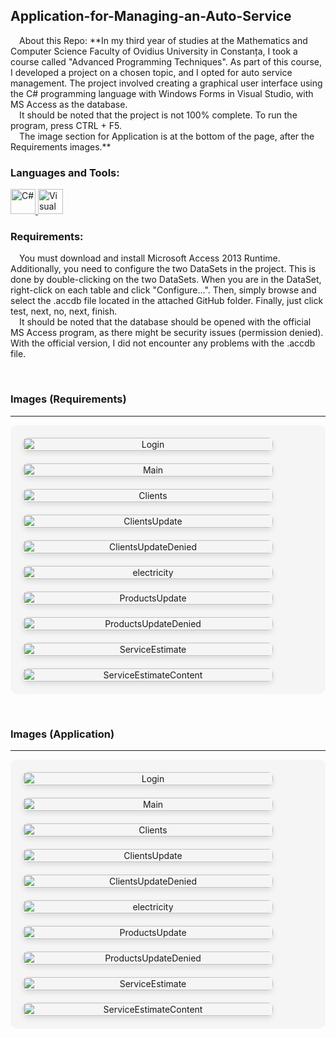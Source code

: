 <h2>Application-for-Managing-an-Auto-Service</h2>
&emsp;About this Repo: **In my third year of studies at the Mathematics and Computer Science Faculty of Ovidius University in Constanța, I took a course called "Advanced Programming Techniques". As part of this course, I developed a project on a chosen topic, and I opted for auto service management. The project involved creating a graphical user interface using the C# programming language with Windows Forms in Visual Studio, with MS Access as the database.<br>
&emsp;It should be noted that the project is not 100% complete. To run the program, press CTRL + F5.
<br>&emsp;The image section for Application is at the bottom of the page, after the Requirements images.**

<h3 align="left">Languages and Tools:</h3>
<div align="left">
   <a href="https://docs.microsoft.com/en-us/dotnet/csharp/" target="_blank" rel="noreferrer"> <img src="https://raw.githubusercontent.com/devicons/devicon/master/icons/csharp/csharp-original.svg" alt="C#" width="40" height="40"/> </a>
  <a href="https://visualstudio.microsoft.com/" target="_blank" rel="noreferrer"> <img src="https://raw.githubusercontent.com/devicons/devicon/master/icons/visualstudio/visualstudio-plain.svg" alt="Visual Studio" width="40" height="40"/></a>
</div>

<h3 align="left">Requirements:</h3>
<p>
  &emsp;You must download and install Microsoft Access 2013 Runtime. Additionally, you need to configure the two DataSets in the project. This is done by double-clicking on the two DataSets. When you are in the DataSet, right-click on each table and click "Configure...". Then, simply browse and select the .accdb file located in the attached GitHub folder. Finally, just click test, next, no, next, finish.
  <br>&emsp;It should be noted that the database should be opened with the official MS Access program, as there might be security issues (permission denied). With the official version, I did not encounter any problems with the .accdb file.
</p>

<br><h3>Images (Requirements)</h3>
<hr>
<div align="center" style="display: grid; 
                          grid-template-columns: repeat(auto-fit, minmax(400px, 1fr));
                          gap: 20px;
                          padding: 20px;
                          background-color: #f5f5f5;
                          border-radius: 10px;
                          max-width: 1200px;
                          margin: 0 auto;">
    <img alt="Login" width="400" style="width: 100%; 
                                            max-width: 400px;
                                            border-radius: 8px;
                                            box-shadow: 0 4px 8px rgba(0,0,0,0.1);
                                            transition: transform 0.3s ease;
                                            &:hover {
                                                transform: scale(1.02);
                                            }" 
        src="https://github.com/aaiant/Application-for-Managing-an-Auto-Service/blob/main/Images/Requirements/Image_Select_DataSet1.png">
    <img alt="Main" width="400" style="width: 100%; 
                                            max-width: 400px;
                                            border-radius: 8px;
                                            box-shadow: 0 4px 8px rgba(0,0,0,0.1);
                                            transition: transform 0.3s ease;
                                            &:hover {
                                                transform: scale(1.02);
                                            }" 
        src="https://github.com/aaiant/Application-for-Managing-an-Auto-Service/blob/main/Images/Requirements/Image_Select_Configure.png">
    <img alt="Clients" width="400" style="width: 100%; 
                                            max-width: 400px;
                                            border-radius: 8px;
                                            box-shadow: 0 4px 8px rgba(0,0,0,0.1);
                                            transition: transform 0.3s ease;
                                            &:hover {
                                                transform: scale(1.02);
                                            }" 
        src="https://github.com/aaiant/Application-for-Managing-an-Auto-Service/blob/main/Images/Requirements/Image_Select_NewConnection.png">
      <img alt="ClientsUpdate" width="400" style="width: 100%; 
                                            max-width: 400px;
                                            border-radius: 8px;
                                            box-shadow: 0 4px 8px rgba(0,0,0,0.1);
                                            transition: transform 0.3s ease;
                                            &:hover {
                                                transform: scale(1.02);
                                            }" 
        src="https://github.com/aaiant/Application-for-Managing-an-Auto-Service/blob/main/Images/Requirements/Image_Select_AddConnection.png">
   <img alt="ClientsUpdateDenied" width="400" style="width: 100%; 
                                            max-width: 400px;
                                            border-radius: 8px;
                                            box-shadow: 0 4px 8px rgba(0,0,0,0.1);
                                            transition: transform 0.3s ease;
                                            &:hover {
                                                transform: scale(1.02);
                                            }" 
       src="https://github.com/aaiant/Application-for-Managing-an-Auto-Service/blob/main/Images/Requirements/Image_Select_Database.png">
   <img alt="electricity" width="400" style="width: 100%; 
                                            max-width: 400px;
                                            border-radius: 8px;
                                            box-shadow: 0 4px 8px rgba(0,0,0,0.1);
                                            transition: transform 0.3s ease;
                                            &:hover {
                                                transform: scale(1.02);
                                            }" 
      src="https://github.com/aaiant/Application-for-Managing-an-Auto-Service/blob/main/Images/Requirements/Image_Click_TestConnection.png">
  <img alt="ProductsUpdate" width="400" style="width: 100%; 
                                            max-width: 400px;
                                            border-radius: 8px;
                                            box-shadow: 0 4px 8px rgba(0,0,0,0.1);
                                            transition: transform 0.3s ease;
                                            &:hover {
                                                transform: scale(1.02);
                                            }" 
     src="https://github.com/aaiant/Application-for-Managing-an-Auto-Service/blob/main/Images/Requirements/Image_Click_OkBtn.png">
  <img alt="ProductsUpdateDenied" width="400" style="width: 100%; 
                                            max-width: 400px;
                                            border-radius: 8px;
                                            box-shadow: 0 4px 8px rgba(0,0,0,0.1);
                                            transition: transform 0.3s ease;
                                            &:hover {
                                                transform: scale(1.02);
                                            }" 
     src="https://github.com/aaiant/Application-for-Managing-an-Auto-Service/blob/main/Images/Requirements/Image_Click_Next_No.png">
   <img alt="ServiceEstimate" width="400" style="width: 100%; 
                                            max-width: 400px;
                                            border-radius: 8px;
                                            box-shadow: 0 4px 8px rgba(0,0,0,0.1);
                                            transition: transform 0.3s ease;
                                            &:hover {
                                                transform: scale(1.02);
                                            }" 
     src="https://github.com/aaiant/Application-for-Managing-an-Auto-Service/blob/main/Images/Requirements/Image_Click_Next.png">
  <img alt="ServiceEstimateContent" width="400" style="width: 100%; 
                                            max-width: 400px;
                                            border-radius: 8px;
                                            box-shadow: 0 4px 8px rgba(0,0,0,0.1);
                                            transition: transform 0.3s ease;
                                            &:hover {
                                                transform: scale(1.02);
                                            }" 
     src="https://github.com/aaiant/Application-for-Managing-an-Auto-Service/blob/main/Images/Requirements/Image_Click_Finish.png">
</div>



<br><h3>Images (Application)</h3>
<hr>

<div align="center" style="display: grid; 
                          grid-template-columns: repeat(auto-fit, minmax(400px, 1fr));
                          gap: 20px;
                          padding: 20px;
                          background-color: #f5f5f5;
                          border-radius: 10px;
                          max-width: 1200px;
                          margin: 0 auto;">
    <img alt="Login" width="400" style="width: 100%; 
                                            max-width: 400px;
                                            border-radius: 8px;
                                            box-shadow: 0 4px 8px rgba(0,0,0,0.1);
                                            transition: transform 0.3s ease;
                                            &:hover {
                                                transform: scale(1.02);
                                            }" 
        src="https://github.com/aaiant/Application-for-Managing-an-Auto-Service/blob/main/Images/Image_Login.png">
    <img alt="Main" width="400" style="width: 100%; 
                                            max-width: 400px;
                                            border-radius: 8px;
                                            box-shadow: 0 4px 8px rgba(0,0,0,0.1);
                                            transition: transform 0.3s ease;
                                            &:hover {
                                                transform: scale(1.02);
                                            }" 
        src="https://github.com/aaiant/Application-for-Managing-an-Auto-Service/blob/main/Images/Image_Main_Page.png">
    <img alt="Clients" width="400" style="width: 100%; 
                                            max-width: 400px;
                                            border-radius: 8px;
                                            box-shadow: 0 4px 8px rgba(0,0,0,0.1);
                                            transition: transform 0.3s ease;
                                            &:hover {
                                                transform: scale(1.02);
                                            }" 
        src="https://github.com/aaiant/Application-for-Managing-an-Auto-Service/blob/main/Images/Image_Clients.png">
      <img alt="ClientsUpdate" width="400" style="width: 100%; 
                                            max-width: 400px;
                                            border-radius: 8px;
                                            box-shadow: 0 4px 8px rgba(0,0,0,0.1);
                                            transition: transform 0.3s ease;
                                            &:hover {
                                                transform: scale(1.02);
                                            }" 
        src="https://github.com/aaiant/Application-for-Managing-an-Auto-Service/blob/main/Images/Image_Clients_Update_Info.png">
   <img alt="ClientsUpdateDenied" width="400" style="width: 100%; 
                                            max-width: 400px;
                                            border-radius: 8px;
                                            box-shadow: 0 4px 8px rgba(0,0,0,0.1);
                                            transition: transform 0.3s ease;
                                            &:hover {
                                                transform: scale(1.02);
                                            }" 
       src="https://github.com/aaiant/Application-for-Managing-an-Auto-Service/blob/main/Images/Image_Clients_Update_Info_Denied.png">
   <img alt="electricity" width="400" style="width: 100%; 
                                            max-width: 400px;
                                            border-radius: 8px;
                                            box-shadow: 0 4px 8px rgba(0,0,0,0.1);
                                            transition: transform 0.3s ease;
                                            &:hover {
                                                transform: scale(1.02);
                                            }" 
      src="https://github.com/aaiant/Application-for-Managing-an-Auto-Service/blob/main/Images/Image_Products.png">
  <img alt="ProductsUpdate" width="400" style="width: 100%; 
                                            max-width: 400px;
                                            border-radius: 8px;
                                            box-shadow: 0 4px 8px rgba(0,0,0,0.1);
                                            transition: transform 0.3s ease;
                                            &:hover {
                                                transform: scale(1.02);
                                            }" 
     src="https://github.com/aaiant/Application-for-Managing-an-Auto-Service/blob/main/Images/Image_Products_Update_Info.png">
  <img alt="ProductsUpdateDenied" width="400" style="width: 100%; 
                                            max-width: 400px;
                                            border-radius: 8px;
                                            box-shadow: 0 4px 8px rgba(0,0,0,0.1);
                                            transition: transform 0.3s ease;
                                            &:hover {
                                                transform: scale(1.02);
                                            }" 
     src="https://github.com/aaiant/Application-for-Managing-an-Auto-Service/blob/main/Images/Image_Products_Update_Info_Denied.png">
   <img alt="ServiceEstimate" width="400" style="width: 100%; 
                                            max-width: 400px;
                                            border-radius: 8px;
                                            box-shadow: 0 4px 8px rgba(0,0,0,0.1);
                                            transition: transform 0.3s ease;
                                            &:hover {
                                                transform: scale(1.02);
                                            }" 
     src="https://github.com/aaiant/Application-for-Managing-an-Auto-Service/blob/main/Images/Image_Service%20Estimates.png">
  <img alt="ServiceEstimateContent" width="400" style="width: 100%; 
                                            max-width: 400px;
                                            border-radius: 8px;
                                            box-shadow: 0 4px 8px rgba(0,0,0,0.1);
                                            transition: transform 0.3s ease;
                                            &:hover {
                                                transform: scale(1.02);
                                            }" 
     src="https://github.com/aaiant/Application-for-Managing-an-Auto-Service/blob/main/Images/Image_Service%20Estimate_Content.png">
</div>

